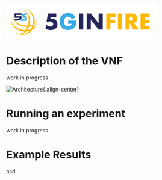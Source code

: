 ![5 Ginfire Logo 3](/uploads/5-ginfire-logo-3.png "5 Ginfire Logo 3")<!-- TITLE: Icarus -->
<!-- SUBTITLE: A quick summary of Icarus -->

# Description of the VNF

work in progress


![Architecture](/uploads/ppdrone/icarus_architecture_final.png "Architecture"){.align-center}
# Running an experiment

work in progress


# Example Results

asd



